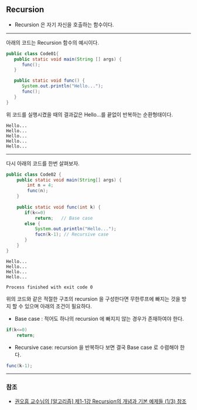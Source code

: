 ## Recursion

* Recursion 은 자기 자신을 호출하는 함수이다.
---
아래의 코드는 Recursion 함수의 예시이다.
```java
public class Code01{
   public static void main(String [] args) {
      func();
   }

   public static void func() {
      System.out.println("Hello...");
      func();
   }
}
```
위 코드를 실행시켰을 때의 결과값은 Hello...를 끝없이 반복하는 순환형태이다.

```agsl
Hello...
Hello...
Hello...
Hello...
Hello...
```
---
다시 아래의 코드를 한번 살펴보자.

```java
public class Code02 {
    public static void main(String[] args) {
        int n = 4;  
        func(n);
    }
    
    public static void func(int k) {
       if(k<=0)
           return;   // Base case
       else {
           System.out.println("Hello...");
           fucn(k-1); // Recursive case
       }
    }
}
```
```
Hello...
Hello...
Hello...
Hello...

Process finished with exit code 0
```
위의 코드와 같은 적절한 구조의 recursion 을 구성한다면 무한루프에 빠지는 것을 방지 할 수 있으며 아래의 조건이 필요하다.
* Base case : 적어도 하나의 recursion 에 빠지지 않는 경우가 존재하여야 한다.
```java
if(k<=0)
    return;
```
* Recursive case: recursion 을 반복하다 보면 결국 Base case 로 수렴해야 한다.
```java
func(k-1); 
```

---
### 참조

* [권오흠 교수님의 [알고리즘] 제1-1강 Recursion의 개념과 기본 예제들 (1/3) 참조 ](https://www.youtube.com/watch?v=ln7AfppN7mY)
